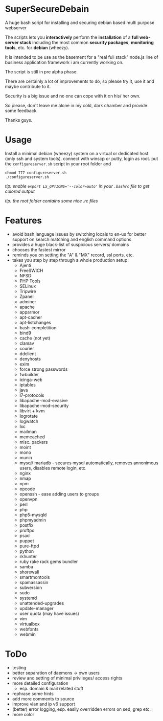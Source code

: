 SuperSecureDebain
=================

A huge bash script for installing and securing debian based multi purpose webserver

The scripts lets you **interactively** perform the **installation** of a **full web-server stack** including the most common **security packages**, **monitoring tools**, etc. for **debian** (wheezy).

It is intended to be use as the basement for a "real full stack" node.js line of business application framework i am currently working on.

The script is still in pre alpha phase.

There are certainly a lot of improvements to do, so please try it, use it and maybe contribute to it.

Security is a big issue and no one can cope with it on his/ her own.

So please, don't leave me alone in my cold, dark chamber and provide some feedback.

Thanks guys.

Usage
=====

Install a minimal debian (wheezy) system on a virtual or dedicated host (only ssh and system tools).
connect with winscp or putty, login as root.
put the `configureserver.sh` script in your root folder and

    chmod 777 configureserver.sh
    ./configureserver.sh

_tip: enable `export LS_OPTIONS='--color=auto'` in your `.bashrc` file to get colored output_

_tip: the root folder contains some nice .rc files_

Features
========

- avoid bash language issues by switching locals to en-us for better support on search matching and english command options
- provides a huge black-list of suspicious servers/ domains
- chooses the fastest mirror
- reminds you on setting the "A" & "MX" record, ssl ports, etc.
- takes you step by step through a whole production setup:
	* Ajenti
	* FreeSWICH
	* NFSD
	* PHP Tools
	* SELinux
	* Tripwire
	* Zpanel
	* adminer
	* apache
	* apparmor
	* apt-cacher
	* apt-listchanges
	* bash-completition
	* bind9
	* cache (not yet)
	* clamav
	* courier
	* ddclient
	* denyhosts
	* exim
	* force strong passwords
	* fwbuilder
	* icinga-web
	* iptables
	* java
	* l7-protocols
	* libapache-mod-evasive
	* libapache-mod-security
	* libvirt + kvm
	* logrotate
	* logwatch
	* lxc
	* mailman
	* memcached
	* misc. packers
	* moint
	* mono
	* munin
	* mysql/ mariadb - secures mysql automatically, removes annonimous users, disables remote login, etc.
	* nginx
	* nmap
	* npm
	* opcode
	* openssh - ease adding users to groups
	* openvpn
	* perl
	* php
	* php5-mysqld
	* phpmyadmin
	* postfix
	* proftpd
	* psad
	* puppet
	* pure-ftpd
	* python
	* rkhunter
	* ruby rake rack gems bundler
	* samba
	* shorewall
	* smartmontools
	* spamassassin
	* subversion
	* sudo
	* systemd
	* unattended-upgrades
	* update-manager
	* user quota (may have issues)
	* vim
	* virtualbox
	* webfonts
	* webmin


ToDo
====

- testing
- better separation of daemons -> own users
- review and setting of minimal privileges/ access rights
- more detailed configuration
    * esp. domain & mail related stuff
- rephrase some hints
- add more comments to source
- improve vlan and ip v6 support
- (better) error logging, esp. easily overridden errors on sed, grep etc.
- more color

